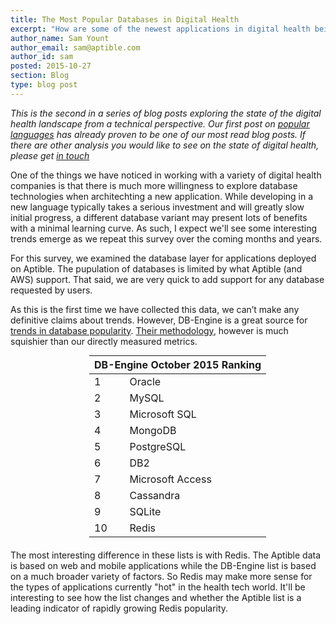 ```yaml
---
title: The Most Popular Databases in Digital Health
excerpt: "How are some of the newest applications in digital health being built?"
author_name: Sam Yount
author_email: sam@aptible.com
author_id: sam
posted: 2015-10-27
section: Blog
type: blog post
---
```

*This is the second in a series of blog posts exploring the state of the digital health landscape from a technical perspective.  Our first post on [popular languages](https://www.aptible.com/blog/most_popular_languages_in_digital_health.html) has already proven to be one of our most read blog posts.  If there are other analysis you would like to see on the state of digital health, please get [in touch](https://www.aptible.com/company/contact/)*

One of the things we have noticed in working with a variety of digital health companies is that there is much more willingness to explore database technologies when architechting a new application.  While developing in a new language typically takes a serious investment and will greatly slow initial progress, a different database variant may present lots of benefits with a minimal learning curve.  As such, I expect we'll see some interesting trends emerge as we repeat this survey over the coming months and years.

For this survey, we examined the database layer for applications deployed on Aptible. The pupulation of databases is limited by what Aptible (and AWS) support. That said, we are very quick to add support for any database requested by users.

<div id="piechart"></div>
<script type="text/javascript" src="https://www.google.com/jsapi"></script>
<script type="text/javascript">
  google.load("visualization", "1", {packages:["corechart"]});
  google.setOnLoadCallback(drawChart);
  function drawChart() {
    var data = google.visualization.arrayToDataTable([
      ['Database', 'Percentage'],
      ['PostgreSQL',            45.4],
      ['Redis',         20.8],
      ['MongoDB',          12.3],
      ['MySQL',              12.0],
      ['CouchDB',             0.3],
      ['RethinkDB',               0.2]
    ]);

    var options = {
      colors: ['#dc3912', '#36c', '#f90', '#109618', '#909', '#0099c6'],
      height: 350,
      pieSliceText: 'label',
      tooltip: { text: 'percentage' }
    };

    var chart = new google.visualization.PieChart(document.getElementById('piechart'));
    chart.draw(data, options);
  }
</script>

As this is the first time we have collected this data, we can’t make any definitive claims about trends. However, DB-Engine is a great source for [trends in database popularity](http://db-engines.com/en/ranking). [Their methodology](http://db-engines.com/en/ranking_definition), however is much squishier than our directly measured metrics.

<table style="margin: 0 0 20px 25%;" class="simple-ranking-table">
  <thead>
    <tr><th colspan="2">DB-Engine October 2015 Ranking</th></tr>
  </thead>
  <tbody>
    <tr><td>1</td><td>Oracle</td></tr>
    <tr><td>2</td><td>MySQL</td></tr>
    <tr><td>3</td><td>Microsoft SQL</td></tr>
    <tr><td>4</td><td>MongoDB</td></tr>
    <tr><td>5</td><td>PostgreSQL</td></tr>
    <tr><td>6</td><td>DB2</td></tr>
    <tr><td>7</td><td>Microsoft Access</td></tr>
    <tr><td>8</td><td>Cassandra</td></tr>
    <tr><td>9</td><td>SQLite</td></tr>
    <tr><td>10</td><td>Redis</td></tr>

  </tbody>
</table>

The most interesting difference in these lists is with Redis.  The Aptible data is based on web and mobile applications while the DB-Engine list is based on a much broader variety of factors.  So Redis may make more sense for the types of applications currently "hot" in the health tech world.  It'll be interesting to see how the list changes and whether the Aptible list is a leading indicator of rapidly growing Redis popularity.
